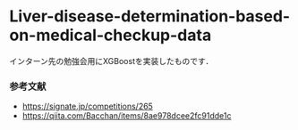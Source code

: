 # Liver-disease-determination-based-on-medical-checkup-data
インターン先の勉強会用にXGBoostを実装したものです．
### 参考文献
- https://signate.jp/competitions/265
- https://qiita.com/Bacchan/items/8ae978dcee2fc91dde1c

